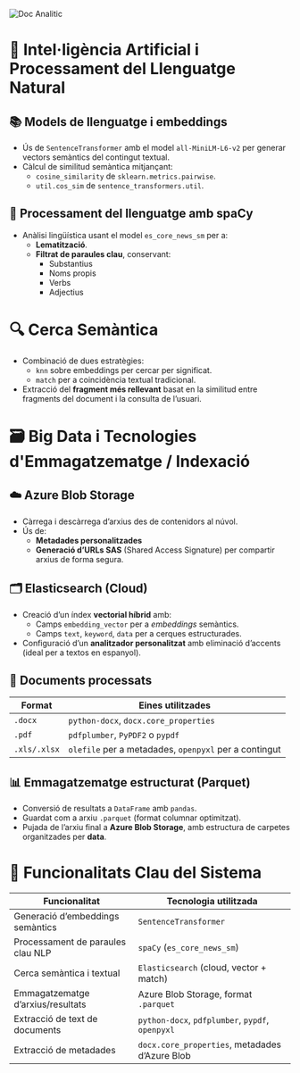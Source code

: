
![Doc Analitic](https://github.com/user-attachments/assets/f44da9a5-e70e-4c35-9438-feefb3122ba1)



# 🧠 Intel·ligència Artificial i Processament del Llenguatge Natural

## 📚 Models de llenguatge i embeddings

- Ús de `SentenceTransformer` amb el model `all-MiniLM-L6-v2` per generar vectors semàntics del contingut textual.
- Càlcul de similitud semàntica mitjançant:
  - `cosine_similarity` de `sklearn.metrics.pairwise`.
  - `util.cos_sim` de `sentence_transformers.util`.

## 🧠 Processament del llenguatge amb spaCy

- Anàlisi lingüística usant el model `es_core_news_sm` per a:
  - **Lematització**.
  - **Filtrat de paraules clau**, conservant:
    - Substantius
    - Noms propis
    - Verbs
    - Adjectius

# 🔍 Cerca Semàntica

- Combinació de dues estratègies:
  - `knn` sobre embeddings per cercar per significat.
  - `match` per a coincidència textual tradicional.
- Extracció del **fragment més rellevant** basat en la similitud entre fragments del document i la consulta de l’usuari.

# 🗃️ Big Data i Tecnologies d'Emmagatzematge / Indexació

## ☁️ Azure Blob Storage

- Càrrega i descàrrega d’arxius des de contenidors al núvol.
- Ús de:
  - **Metadades personalitzades**
  - **Generació d’URLs SAS** (Shared Access Signature) per compartir arxius de forma segura.

## 🗂️ Elasticsearch (Cloud)

- Creació d’un índex **vectorial híbrid** amb:
  - Camps `embedding_vector` per a *embeddings* semàntics.
  - Camps `text`, `keyword`, `data` per a cerques estructurades.
- Configuració d’un **analitzador personalitzat** amb eliminació d’accents (ideal per a textos en espanyol).

## 📄 Documents processats

| Format       | Eines utilitzades                                 |
|--------------|----------------------------------------------------|
| `.docx`      | `python-docx`, `docx.core_properties`              |
| `.pdf`       | `pdfplumber`, `PyPDF2` o `pypdf`                   |
| `.xls/.xlsx` | `olefile` per a metadades, `openpyxl` per a contingut |

## 📊 Emmagatzematge estructurat (Parquet)

- Conversió de resultats a `DataFrame` amb `pandas`.
- Guardat com a arxiu `.parquet` (format columnar optimitzat).
- Pujada de l’arxiu final a **Azure Blob Storage**, amb estructura de carpetes organitzades per **data**.

# 🧩 Funcionalitats Clau del Sistema

| Funcionalitat                      | Tecnologia utilitzada                        |
|-----------------------------------|----------------------------------------------|
| Generació d’embeddings semàntics  | `SentenceTransformer`                        |
| Processament de paraules clau NLP | `spaCy` (`es_core_news_sm`)                  |
| Cerca semàntica i textual         | `Elasticsearch` (cloud, vector + match)      |
| Emmagatzematge d’arxius/resultats | Azure Blob Storage, format `.parquet`        |
| Extracció de text de documents     | `python-docx`, `pdfplumber`, `pypdf`, `openpyxl` |
| Extracció de metadades             | `docx.core_properties`, metadades d’Azure Blob |

